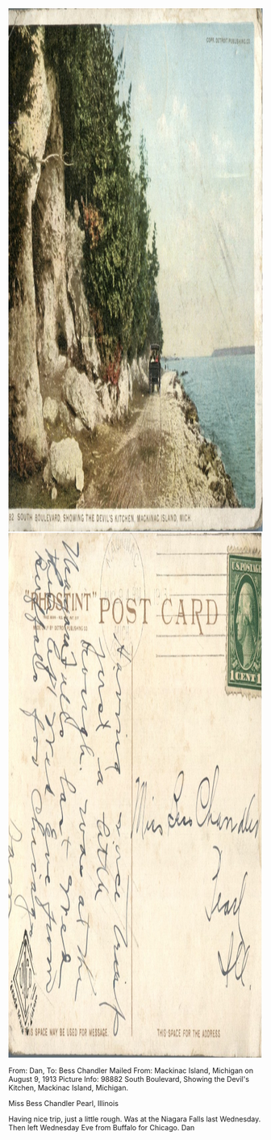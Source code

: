 <html><body><a href="/wp-content/uploads/2014/05/postcard-2014-20140505_17052357_02041.jpg"><img class="alignnone size-full wp-image-600" src="/wp-content/uploads/2014/05/postcard-2014-20140505_17052357_02041.jpg" alt="postcard-2014-20140505_17052357_0204" width="1512" height="1036"></a><a href="/wp-content/uploads/2014/05/postcard-2014-20140505_17053126_0205.jpg"><img class="alignnone size-full wp-image-599" src="/wp-content/uploads/2014/05/postcard-2014-20140505_17053126_0205.jpg" alt="postcard-2014-20140505_17053126_0205" width="1528" height="1039"></a>

From: Dan, To: Bess Chandler
Mailed From: Mackinac Island, Michigan on August 9, 1913
Picture Info: 98882 South Boulevard, Showing the Devil's Kitchen, Mackinac Island, Michigan.

Miss Bess Chandler
Pearl, Illinois

Having nice trip, just a little rough. Was at the Niagara Falls last Wednesday. Then left Wednesday Eve from Buffalo for Chicago.
Dan</body></html>